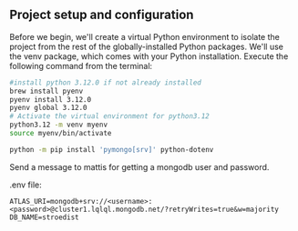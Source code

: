 ## Project setup and configuration

Before we begin, we'll create a virtual Python environment to isolate the project from the rest of the globally-installed Python packages. We'll use the venv package, which comes with your Python installation. Execute the following command from the terminal:

```Bash
#install python 3.12.0 if not already installed
brew install pyenv
pyenv install 3.12.0
pyenv global 3.12.0
# Activate the virtual environment for python3.12
python3.12 -m venv myenv
source myenv/bin/activate  

python -m pip install 'pymongo[srv]' python-dotenv
```

Send a message to mattis for getting a mongodb user and password. 

.env file:
```.env
ATLAS_URI=mongodb+srv://<username>:<password>@cluster1.lqlql.mongodb.net/?retryWrites=true&w=majority
DB_NAME=stroedist
``````